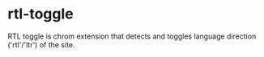 # rtl-toggle
RTL toggle is chrom extension that detects and toggles language direction ('rtl'/'ltr') of the site.
